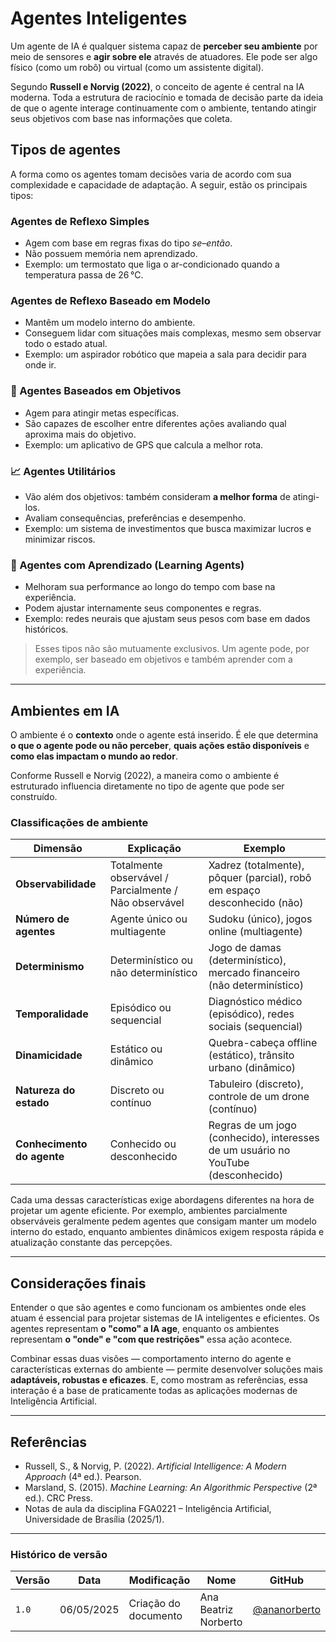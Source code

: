 # Agentes Inteligentes

Um agente de IA é qualquer sistema capaz de **perceber seu ambiente** por meio de sensores e **agir sobre ele** através de atuadores. Ele pode ser algo físico (como um robô) ou virtual (como um assistente digital).

Segundo **Russell e Norvig (2022)**, o conceito de agente é central na IA moderna. Toda a estrutura de raciocínio e tomada de decisão parte da ideia de que o agente interage continuamente com o ambiente, tentando atingir seus objetivos com base nas informações que coleta.

## Tipos de agentes

A forma como os agentes tomam decisões varia de acordo com sua complexidade e capacidade de adaptação. A seguir, estão os principais tipos:

### Agentes de Reflexo Simples

- Agem com base em regras fixas do tipo *se–então*.
- Não possuem memória nem aprendizado.
- Exemplo: um termostato que liga o ar-condicionado quando a temperatura passa de 26 °C.

### Agentes de Reflexo Baseado em Modelo

- Mantêm um modelo interno do ambiente.
- Conseguem lidar com situações mais complexas, mesmo sem observar todo o estado atual.
- Exemplo: um aspirador robótico que mapeia a sala para decidir para onde ir.

### 🎯 Agentes Baseados em Objetivos

- Agem para atingir metas específicas.
- São capazes de escolher entre diferentes ações avaliando qual aproxima mais do objetivo.
- Exemplo: um aplicativo de GPS que calcula a melhor rota.

### 📈 Agentes Utilitários

- Vão além dos objetivos: também consideram **a melhor forma** de atingi-los.
- Avaliam consequências, preferências e desempenho.
- Exemplo: um sistema de investimentos que busca maximizar lucros e minimizar riscos.

### 🧬 Agentes com Aprendizado (Learning Agents)

- Melhoram sua performance ao longo do tempo com base na experiência.
- Podem ajustar internamente seus componentes e regras.
- Exemplo: redes neurais que ajustam seus pesos com base em dados históricos.

> Esses tipos não são mutuamente exclusivos. Um agente pode, por exemplo, ser baseado em objetivos e também aprender com a experiência.

---

## Ambientes em IA

O ambiente é o **contexto** onde o agente está inserido. É ele que determina **o que o agente pode ou não perceber**, **quais ações estão disponíveis** e **como elas impactam o mundo ao redor**.

Conforme Russell e Norvig (2022), a maneira como o ambiente é estruturado influencia diretamente no tipo de agente que pode ser construído.

### Classificações de ambiente

| Dimensão                   | Explicação                                                                 | Exemplo                                                                 |
|---------------------------|-----------------------------------------------------------------------------|-------------------------------------------------------------------------|
| **Observabilidade**       | Totalmente observável / Parcialmente / Não observável                      | Xadrez (totalmente), pôquer (parcial), robô em espaço desconhecido (não) |
| **Número de agentes**     | Agente único ou multiagente                                                 | Sudoku (único), jogos online (multiagente)                              |
| **Determinismo**          | Determinístico ou não determinístico                                        | Jogo de damas (determinístico), mercado financeiro (não determinístico) |
| **Temporalidade**         | Episódico ou sequencial                                                     | Diagnóstico médico (episódico), redes sociais (sequencial)              |
| **Dinamicidade**          | Estático ou dinâmico                                                        | Quebra-cabeça offline (estático), trânsito urbano (dinâmico)            |
| **Natureza do estado**    | Discreto ou contínuo                                                        | Tabuleiro (discreto), controle de um drone (contínuo)                   |
| **Conhecimento do agente**| Conhecido ou desconhecido                                                   | Regras de um jogo (conhecido), interesses de um usuário no YouTube (desconhecido) |

Cada uma dessas características exige abordagens diferentes na hora de projetar um agente eficiente. Por exemplo, ambientes parcialmente observáveis geralmente pedem agentes que consigam manter um modelo interno do estado, enquanto ambientes dinâmicos exigem resposta rápida e atualização constante das percepções.

---

## Considerações finais

Entender o que são agentes e como funcionam os ambientes onde eles atuam é essencial para projetar sistemas de IA inteligentes e eficientes. Os agentes representam **o "como" a IA age**, enquanto os ambientes representam **o "onde" e "com que restrições"** essa ação acontece.

Combinar essas duas visões — comportamento interno do agente e características externas do ambiente — permite desenvolver soluções mais **adaptáveis, robustas e eficazes**. E, como mostram as referências, essa interação é a base de praticamente todas as aplicações modernas de Inteligência Artificial.

---

## Referências

- Russell, S., & Norvig, P. (2022). *Artificial Intelligence: A Modern Approach* (4ª ed.). Pearson.  
- Marsland, S. (2015). *Machine Learning: An Algorithmic Perspective* (2ª ed.). CRC Press.  
- Notas de aula da disciplina FGA0221 – Inteligência Artificial, Universidade de Brasília (2025/1).

---

### Histórico de versão

| Versão | Data       | Modificação         | Nome                 | GitHub                                      |
|--------|------------|---------------------|----------------------|---------------------------------------------|
| `1.0`  | 06/05/2025 | Criação do documento | Ana Beatriz Norberto | [@ananorberto](https://github.com/ananorberto) |

